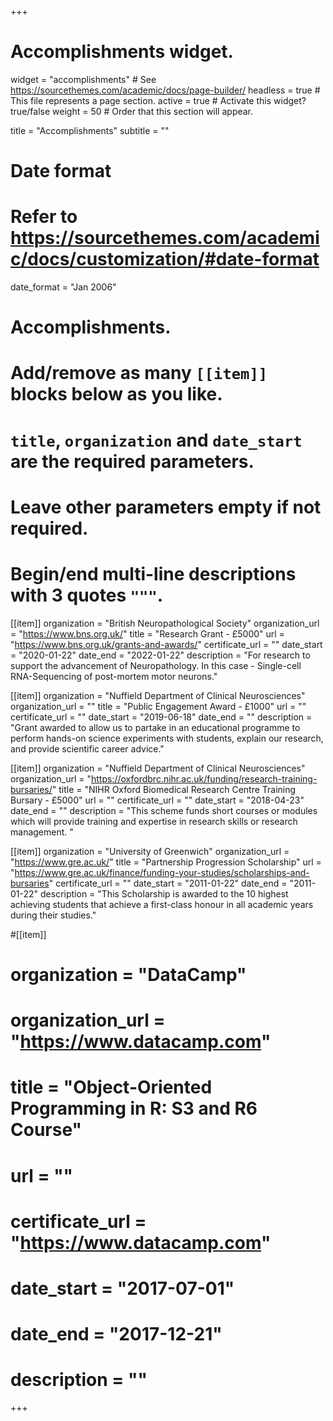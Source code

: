 +++
# Accomplishments widget.
widget = "accomplishments"  # See https://sourcethemes.com/academic/docs/page-builder/
headless = true  # This file represents a page section.
active = true  # Activate this widget? true/false
weight = 50  # Order that this section will appear.

title = "Accomplish&shy;ments"
subtitle = ""

# Date format
#   Refer to https://sourcethemes.com/academic/docs/customization/#date-format
date_format = "Jan 2006"

# Accomplishments.
#   Add/remove as many `[[item]]` blocks below as you like.
#   `title`, `organization` and `date_start` are the required parameters.
#   Leave other parameters empty if not required.
#   Begin/end multi-line descriptions with 3 quotes `"""`.

[[item]]
  organization = "British Neuropathological Society"
  organization_url = "https://www.bns.org.uk/"
  title = "Research Grant - £5000"
  url = "https://www.bns.org.uk/grants-and-awards/"
  certificate_url = ""
  date_start = "2020-01-22"
  date_end = "2022-01-22"
  description = "For research to support the advancement of Neuropathology. In this case - Single-cell RNA-Sequencing of post-mortem motor neurons."

[[item]]
  organization = "Nuffield Department of Clinical Neurosciences"
  organization_url = ""
  title = "Public Engagement Award - £1000"
  url = ""
  certificate_url = ""
  date_start = "2019-06-18"
  date_end = ""
  description = "Grant awarded to allow us to partake in an educational programme to perform hands-on science experiments with students, explain our research, and provide scientific career advice."
  
  [[item]]
  organization = "Nuffield Department of Clinical Neurosciences"
  organization_url = "https://oxfordbrc.nihr.ac.uk/funding/research-training-bursaries/"
  title = "NIHR Oxford Biomedical Research Centre Training Bursary - £5000"
  url = ""
  certificate_url = ""
  date_start = "2018-04-23"
  date_end = ""
  description = "This scheme funds short courses or modules which will provide training and expertise in research skills or research management. "
  
  [[item]]
  organization = "University of Greenwich"
  organization_url = "https://www.gre.ac.uk/"
  title = "Partnership Progression Scholarship"
  url = "https://www.gre.ac.uk/finance/funding-your-studies/scholarships-and-bursaries"
  certificate_url = ""
  date_start = "2011-01-22"
  date_end = "2011-01-22"
  description = "This Scholarship is awarded to the 10 highest achieving students that achieve a first-class honour in all academic years during their studies."
  
#[[item]]
#  organization = "DataCamp"
#  organization_url = "https://www.datacamp.com"
#  title = "Object-Oriented Programming in R: S3 and R6 Course"
#  url = ""
#  certificate_url = "https://www.datacamp.com"
#  date_start = "2017-07-01"
#  date_end = "2017-12-21"
#  description = ""

+++
